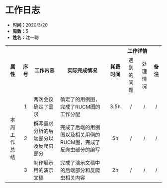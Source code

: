 <h1>工作日志</h1>

<ul>
    <li><strong>时间：</strong>2020/3/20</li>
    <li><strong>周数：</strong>5</li>
    <li><strong>姓名：</strong>沈一聪</li>
</ul>

<table style="text-align:center">
  <tr>
    <th rowspan="2">属性</th>
    <th rowspan="2">序号</th>
    <th rowspan="2">工作内容</th>
    <th rowspan="2">实际完成情况</th>
    <th rowspan="2">耗费时间</th>
    <th colspan="2">工作详情</th>
    <th rowspan="2">备注</th>
  </tr>
  <tr>
    <td>遇到的问题</td>
    <td>处理情况</td>
  </tr>
  <tr>
    <td rowspan="4">本周工作总结</td>
    <td>1</td>
    <td style="text-align:left">两次会议确定了需求</td>
    <td style="text-align:left">确定了的用例图，完成了RUCM图的工作分配</td>
    <td>3.5h</td>
    <td>/</td>
    <td>/</td>
    <td>/</td>
  </tr>
  <tr>
    <td>2</td>
    <td style="text-align:left">撰写需求分析的后端部分以及反爬虫部分</td>
    <td style="text-align:left">完成了后端的用例图以及相关用例的RUCM图，完成了反爬虫部分的编写</td>
    <td>5h</td>
    <td>/</td>
    <td>/</td>
    <td>/</td>
  </tr>
  <tr>
    <td>3</td>
    <td style="text-align:left">制作展示用的演示文稿</td>
    <td style="text-align:left">完成了演示文稿中的后端部分和反爬虫相关内容</td>
    <td>2h</td>
    <td>/</td>
    <td>/</td>
    <td>/</td>
  </tr>
</table>
